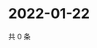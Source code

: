 # 2022-01-22

共 0 条

<!-- BEGIN WEIBO -->
<!-- 最后更新时间 Sat Jan 22 2022 06:08:51 GMT+0800 (China Standard Time) -->

<!-- END WEIBO -->
